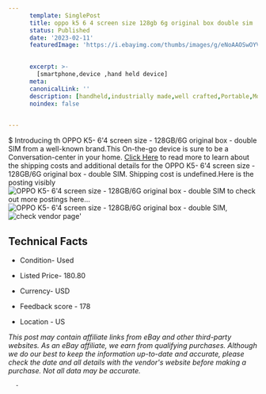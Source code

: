 ```yaml
---
      template: SinglePost
      title: oppo k5 6 4 screen size 128gb 6g original box double sim
      status: Published
      date: '2023-02-11'
      featuredImage: 'https://i.ebayimg.com/thumbs/images/g/eNoAAOSwOYVih~TR/s-l225.jpg'
       

      excerpt: >-
        [smartphone,device ,hand held device]
      meta:
      canonicalLink: ''
      description: [handheld,industrially made,well crafted,Portable,Mobile,Compact,Convenient,Lightweight,Maneuverable,Man-portable,Miniature,Carriable,Hand-held,Light,Holdable,Transportable,Mobile device,Pocket-sized,On-the-go,Wireless,Cordless,Compact size,Convenient size, smartphone,device ,hand held device]
      noindex: false
      

---
```

$
      Introducing th OPPO K5- 6'4 screen size - 128GB/6G original box - double SIM from a well-known brand.This On-the-go device  is sure to be a Conversation-center in your home. [Click Here](https://www.ebay.com/itm/155003344782?hash=item2416eb578e%3Ag%3AeNoAAOSwOYVih%7ETR&mkevt=1&mkcid=1&mkrid=711-53200-19255-0&campid=%253CePNCampaignId%253E&customid=%253CreferenceId%253E&toolid=10049) to read more to learn about the shipping costs and additional details for the OPPO K5- 6'4 screen size - 128GB/6G original box - double SIM. Shipping cost is undefined.Here is the posting visibly ![OPPO K5- 6'4 screen size - 128GB/6G original box - double SIM](https://i.ebayimg.com/thumbs/images/g/eNoAAOSwOYVih~TR/s-l225.jpg) to check out more postings here... ![OPPO K5- 6'4 screen size - 128GB/6G original box - double SIM](https://i.ebayimg.com/images/g/eNoAAOSwOYVih~TR/s-l960.jpg), ![check vendor page](https://origin-galleryplus.ebayimg.com/ws/web/155003344782_2_0_1/225x225.jpg,https://origin-galleryplus.ebayimg.com/ws/web/155003344782_3_0_1/225x225.jpg,https://origin-galleryplus.ebayimg.com/ws/web/155003344782_4_0_1/225x225.jpg,https://origin-galleryplus.ebayimg.com/ws/web/155003344782_5_0_1/225x225.jpg,https://origin-galleryplus.ebayimg.com/ws/web/155003344782_6_0_1/225x225.jpg,https://origin-galleryplus.ebayimg.com/ws/web/155003344782_7_0_1/225x225.jpg,https://origin-galleryplus.ebayimg.com/ws/web/155003344782_8_0_1/225x225.jpg,https://origin-galleryplus.ebayimg.com/ws/web/155003344782_9_0_1/225x225.jpg)'

      

 ## Technical Facts 



     
      

 - Condition- Used 


      

 - Listed Price- 180.80 


      

 - Currency- USD 


      

 - Feedback score - 178 


      

 - Location - US 


      
      

 *_This post may contain affiliate links from eBay and other third-party websites. As an eBay affiliate, we earn from qualifying purchases. Although we do our best to keep the information up-to-date and accurate, please check the date and all details with the vendor's website before making a purchase. Not all data may be accurate._*




      -
